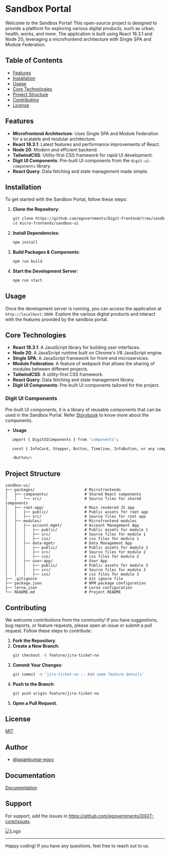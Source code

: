 # Sandbox Portal

Welcome to the Sandbox Portal! This open-source project is designed to provide a platform for exploring various digital products, such as urban, health, works, and more. The application is built using React 18.3.1 and Node 20, leveraging a microfrontend architecture with Single SPA and Module Federation.

## Table of Contents

- [Features](#features)
- [Installation](#installation)
- [Usage](#usage)
- [Core Technologies](#core-technologies)
- [Project Structure](#project-structure)
- [Contributing](#contributing)
- [License](#license)

## Features

- **Microfrontend Architecture**: Uses Single SPA and Module Federation for a scalable and modular architecture.
- **React 18.3.1**: Latest features and performance improvements of React.
- **Node 20**: Modern and efficient backend.
- **TailwindCSS**: Utility-first CSS framework for rapid UI development.
- **Digit UI Components**: Pre-built UI components from the `digit-ui-components` library.
- **React Query**: Data fetching and state management made simple.

## Installation

To get started with the Sandbox Portal, follow these steps:

1. **Clone the Repository**:
    ```sh
    git clone https://github.com/egovernments/Digit-Frontend/tree/sandbox-develop.git
    cd micro-frontends/sandbox-ui
    ```

2. **Install Dependencies**:
    ```sh
    npm install
    ```

3. **Build Packages & Components**:
    ```sh
    npm run build
    ```

4. **Start the Development Server**:
    ```sh
    npm run start
    ```

## Usage

Once the development server is running, you can access the application at `http://localhost:3000`. Explore the various digital products and interact with the features provided by the sandbox portal.

## Core Technologies

- **React 18.3.1**: A JavaScript library for building user interfaces.
- **Node 20**: A JavaScript runtime built on Chrome's V8 JavaScript engine.
- **Single SPA**: A JavaScript framework for front-end microservices.
- **Module Federation**: A feature of webpack that allows the sharing of modules between different projects.
- **TailwindCSS**: A utility-first CSS framework.
- **React Query**: Data fetching and state management library.
- **Digit UI Components**: Pre-built UI components tailored for the project.

### Digit UI Components 
Pre-built UI components, it is a library of reusable components that can be used in the Sandbox Portal.
Refer [Storybook](https://unified-dev.digit.org/storybook/) to know more about the components.

- **Usage**
 ```sh
    import { DigitUIComponents } from "components";

    const { InfoCard, Stepper, Button, Timeline, InfoButton, or any component } = DigitUIComponents;

    <Button/>

 ```

## Project Structure

```
sandbox-ui/
├── packages/                      # Microfrontends
│   ├── components/                # Shared React components
│   │   └── src/                   # Source files for shared components
│   ├── root-app/                  # Main rendered JS app
│   │   ├── public/                # Public assets for root app
│   │   ├── src/                   # Source files for root app
│   ├── modules/                   # Microfrontend modules
│   │   ├── account-mgmt/          # Account Management App
│   │   │   ├── public/            # Public assets for module 1
│   │   │   ├── src/               # Source files for module 1
│   │   │   ├── css/               # css files for module 1
│   │   ├── data-mgmt/             # Data Management App
│   │   │   ├── public/            # Public assets for module 2
│   │   │   ├── src/               # Source files for module 2
│   │   │   ├── css/               # css files for module 2
│   │   ├── user-app/              # User App
│   │   │   ├── public/            # Public assets for module 3
│   │   │   ├── src/               # Source files for module 3
│   │   │   ├── css/               # css files for module 3
├── .gitignore                     # Git ignore file
├── package.json                   # NPM package configuration
├── lerna.json                     # Lerna configuration
└── README.md                      # Project README

```

## Contributing

We welcome contributions from the community! If you have suggestions, bug reports, or feature requests, please open an issue or submit a pull request. Follow these steps to contribute:

1. **Fork the Repository**.
2. **Create a New Branch**:
    ```sh
    git checkout -b feature/jira-ticket-no
    ```
3. **Commit Your Changes**:
    ```sh
    git commit -m 'jira-ticket-no :: Add some feature details'
    ```
4. **Push to the Branch**:
    ```sh
    git push origin feature/jira-ticket-no
    ```
5. **Open a Pull Request**.

## License

[MIT](https://choosealicense.com/licenses/mit/)


## Author

- [@jagankumar-egov](https://www.github.com/jagankumar-egov)


## Documentation

[Documentation](https://https://core.digit.org/guides/developer-guide/ui-developer-guide/digit-ui)


## Support

For support, add the issues in https://github.com/egovernments/DIGIT-core/issues.



![Logo](https://s3.ap-south-1.amazonaws.com/works-dev-asset/mseva-white-logo.png)

---

Happy coding! If you have any questions, feel free to reach out to us.